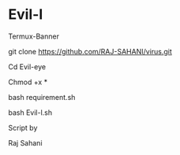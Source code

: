 # Evil-I
Termux-Banner

git clone https://github.com/RAJ-SAHANI/virus.git



Cd Evil-eye

Chmod +x *

bash requirement.sh

bash Evil-l.sh

Script by
 
Raj Sahani 

